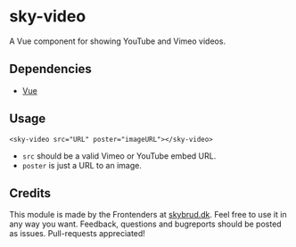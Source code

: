 # sky-video

A Vue component for showing YouTube and Vimeo videos.

## Dependencies

- [Vue](https://vuejs.org/)

## Usage

`<sky-video src="URL" poster="imageURL"></sky-video>`

- `src` should be a valid Vimeo or YouTube embed URL.
- `poster` is just a URL to an image.

## Credits

This module is made by the Frontenders at [skybrud.dk](http://www.skybrud.dk/). Feel free to use it in any way you want. Feedback, questions and bugreports should be posted as issues. Pull-requests appreciated!
